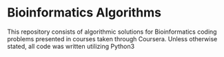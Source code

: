 # Bioinformatics Algorithms
This repository consists of algorithmic solutions for Bioinformatics coding problems presented in courses taken through Coursera.
Unless otherwise stated, all code was written utilizing Python3
